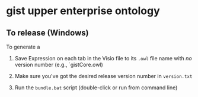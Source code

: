# gist upper enterprise ontology

## To release (Windows)

To generate a 

1. Save Expression on each tab in the Visio file to its `.owl` file name with *no* version number
     (e.g., `gistCore.owl)

1. Make sure you've got the desired release version number in `version.txt`

1. Run the `bundle.bat` script (double-click or run from command line)
